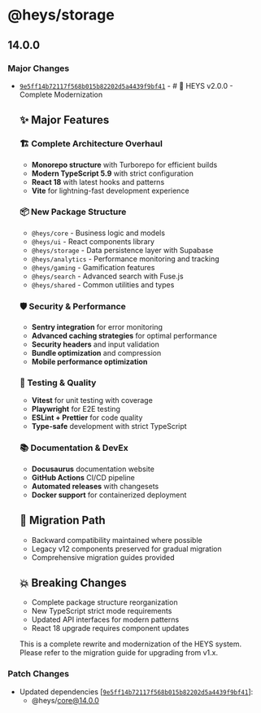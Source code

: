 # @heys/storage

## 14.0.0

### Major Changes

- [`9e5ff14b72117f568b015b82202d5a4439f9bf41`](https://github.com/kinderlystv-png/HEYS-v2/commit/9e5ff14b72117f568b015b82202d5a4439f9bf41) - #
  🚀 HEYS v2.0.0 - Complete Modernization

  ## ✨ Major Features

  ### 🏗️ **Complete Architecture Overhaul**
  - **Monorepo structure** with Turborepo for efficient builds
  - **Modern TypeScript 5.9** with strict configuration
  - **React 18** with latest hooks and patterns
  - **Vite** for lightning-fast development experience

  ### 📦 **New Package Structure**
  - `@heys/core` - Business logic and models
  - `@heys/ui` - React components library
  - `@heys/storage` - Data persistence layer with Supabase
  - `@heys/analytics` - Performance monitoring and tracking
  - `@heys/gaming` - Gamification features
  - `@heys/search` - Advanced search with Fuse.js
  - `@heys/shared` - Common utilities and types

  ### 🛡️ **Security & Performance**
  - **Sentry integration** for error monitoring
  - **Advanced caching strategies** for optimal performance
  - **Security headers** and input validation
  - **Bundle optimization** and compression
  - **Mobile performance optimization**

  ### 🧪 **Testing & Quality**
  - **Vitest** for unit testing with coverage
  - **Playwright** for E2E testing
  - **ESLint + Prettier** for code quality
  - **Type-safe** development with strict TypeScript

  ### 📚 **Documentation & DevEx**
  - **Docusaurus** documentation website
  - **GitHub Actions** CI/CD pipeline
  - **Automated releases** with changesets
  - **Docker support** for containerized deployment

  ## 🔄 **Migration Path**
  - Backward compatibility maintained where possible
  - Legacy v12 components preserved for gradual migration
  - Comprehensive migration guides provided

  ## 💥 **Breaking Changes**
  - Complete package structure reorganization
  - New TypeScript strict mode requirements
  - Updated API interfaces for modern patterns
  - React 18 upgrade requires component updates

  This is a complete rewrite and modernization of the HEYS system. Please refer
  to the migration guide for upgrading from v1.x.

### Patch Changes

- Updated dependencies
  [[`9e5ff14b72117f568b015b82202d5a4439f9bf41`](https://github.com/kinderlystv-png/HEYS-v2/commit/9e5ff14b72117f568b015b82202d5a4439f9bf41)]:
  - @heys/core@14.0.0
